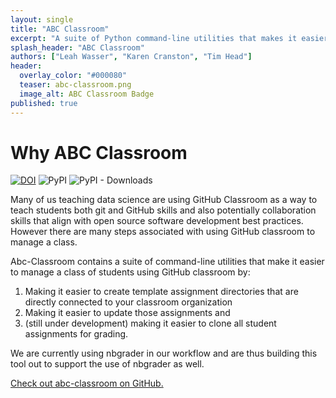 ```yaml
---
layout: single
title: "ABC Classroom"
excerpt: "A suite of Python command-line utilities that makes it easier to manage a class using GitHub classroom."
splash_header: "ABC Classroom"
authors: ["Leah Wasser", "Karen Cranston", "Tim Head"]
header:
  overlay_color: "#000080"
  teaser: abc-classroom.png
  image_alt: ABC Classroom Badge
published: true
---
```


# Why ABC Classroom

[![DOI](https://zenodo.org/badge/DOI/10.5281/zenodo.3539582.svg)](https://doi.org/10.5281/zenodo.3539582)
![PyPI](https://img.shields.io/pypi/v/abc-classroom.svg?color=purple&style=plastic)
![PyPI - Downloads](https://img.shields.io/pypi/dm/abc-classroom.svg?color=purple&label=pypi%20downloads&style=plastic)

Many of us teaching data science are using GitHub Classroom as a way to teach students
both git and GitHub skills and also potentially collaboration skills that align
with open source software development best practices. However there are many steps
associated with using GitHub classroom to manage a class.

Abc-Classroom contains a suite of command-line utilities that make it easier to
manage a class of students using GitHub classroom by:

1. Making it easier to create template assignment directories that are directly connected to your classroom organization
2. Making it easier to update those assignments and
3. (still under development) making it easier to clone all student assignments for grading.

We are currently using nbgrader in our workflow and are thus building this tool
out to support the use of nbgrader as well.

[Check out abc-classroom on GitHub.](https://github.com/earthlab/abc-classroom)
